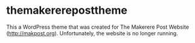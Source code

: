 # themakerereposttheme
This a WordPress theme that was created for The Makerere Post Website (http://makpost.org). Unfortunately, the website is no longer running.
